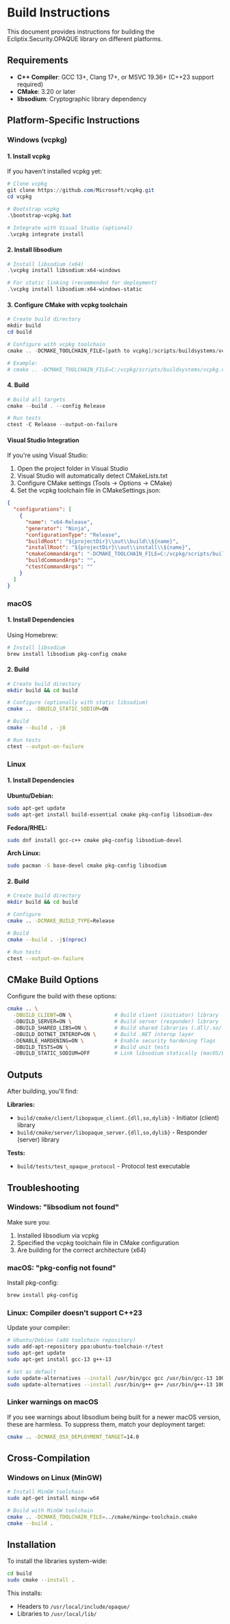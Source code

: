 # Build Instructions

This document provides instructions for building the Ecliptix.Security.OPAQUE library on different platforms.

## Requirements

- **C++ Compiler**: GCC 13+, Clang 17+, or MSVC 19.36+ (C++23 support required)
- **CMake**: 3.20 or later
- **libsodium**: Cryptographic library dependency

## Platform-Specific Instructions

### Windows (vcpkg)

#### 1. Install vcpkg

If you haven't installed vcpkg yet:

```powershell
# Clone vcpkg
git clone https://github.com/Microsoft/vcpkg.git
cd vcpkg

# Bootstrap vcpkg
.\bootstrap-vcpkg.bat

# Integrate with Visual Studio (optional)
.\vcpkg integrate install
```

#### 2. Install libsodium

```powershell
# Install libsodium (x64)
.\vcpkg install libsodium:x64-windows

# For static linking (recommended for deployment)
.\vcpkg install libsodium:x64-windows-static
```

#### 3. Configure CMake with vcpkg toolchain

```powershell
# Create build directory
mkdir build
cd build

# Configure with vcpkg toolchain
cmake .. -DCMAKE_TOOLCHAIN_FILE=[path to vcpkg]/scripts/buildsystems/vcpkg.cmake -DCMAKE_BUILD_TYPE=Release

# Example:
# cmake .. -DCMAKE_TOOLCHAIN_FILE=C:/vcpkg/scripts/buildsystems/vcpkg.cmake -DCMAKE_BUILD_TYPE=Release
```

#### 4. Build

```powershell
# Build all targets
cmake --build . --config Release

# Run tests
ctest -C Release --output-on-failure
```

#### Visual Studio Integration

If you're using Visual Studio:

1. Open the project folder in Visual Studio
2. Visual Studio will automatically detect CMakeLists.txt
3. Configure CMake settings (Tools → Options → CMake)
4. Set the vcpkg toolchain file in CMakeSettings.json:

```json
{
  "configurations": [
    {
      "name": "x64-Release",
      "generator": "Ninja",
      "configurationType": "Release",
      "buildRoot": "${projectDir}\\out\\build\\${name}",
      "installRoot": "${projectDir}\\out\\install\\${name}",
      "cmakeCommandArgs": "-DCMAKE_TOOLCHAIN_FILE=C:/vcpkg/scripts/buildsystems/vcpkg.cmake",
      "buildCommandArgs": "",
      "ctestCommandArgs": ""
    }
  ]
}
```

### macOS

#### 1. Install Dependencies

Using Homebrew:

```bash
# Install libsodium
brew install libsodium pkg-config cmake
```

#### 2. Build

```bash
# Create build directory
mkdir build && cd build

# Configure (optionally with static libsodium)
cmake .. -DBUILD_STATIC_SODIUM=ON

# Build
cmake --build . -j8

# Run tests
ctest --output-on-failure
```

### Linux

#### 1. Install Dependencies

**Ubuntu/Debian:**
```bash
sudo apt-get update
sudo apt-get install build-essential cmake pkg-config libsodium-dev
```

**Fedora/RHEL:**
```bash
sudo dnf install gcc-c++ cmake pkg-config libsodium-devel
```

**Arch Linux:**
```bash
sudo pacman -S base-devel cmake pkg-config libsodium
```

#### 2. Build

```bash
# Create build directory
mkdir build && cd build

# Configure
cmake .. -DCMAKE_BUILD_TYPE=Release

# Build
cmake --build . -j$(nproc)

# Run tests
ctest --output-on-failure
```

## CMake Build Options

Configure the build with these options:

```bash
cmake .. \
  -DBUILD_CLIENT=ON \              # Build client (initiator) library
  -DBUILD_SERVER=ON \              # Build server (responder) library
  -DBUILD_SHARED_LIBS=ON \         # Build shared libraries (.dll/.so/.dylib)
  -DBUILD_DOTNET_INTEROP=ON \      # Build .NET interop layer
  -DENABLE_HARDENING=ON \          # Enable security hardening flags
  -DBUILD_TESTS=ON \               # Build unit tests
  -DBUILD_STATIC_SODIUM=OFF        # Link libsodium statically (macOS/Linux)
```

## Outputs

After building, you'll find:

**Libraries:**
- `build/cmake/client/libopaque_client.{dll,so,dylib}` - Initiator (client) library
- `build/cmake/server/libopaque_server.{dll,so,dylib}` - Responder (server) library

**Tests:**
- `build/tests/test_opaque_protocol` - Protocol test executable

## Troubleshooting

### Windows: "libsodium not found"

Make sure you:
1. Installed libsodium via vcpkg
2. Specified the vcpkg toolchain file in CMake configuration
3. Are building for the correct architecture (x64)

### macOS: "pkg-config not found"

Install pkg-config:
```bash
brew install pkg-config
```

### Linux: Compiler doesn't support C++23

Update your compiler:
```bash
# Ubuntu/Debian (add toolchain repository)
sudo add-apt-repository ppa:ubuntu-toolchain-r/test
sudo apt-get update
sudo apt-get install gcc-13 g++-13

# Set as default
sudo update-alternatives --install /usr/bin/gcc gcc /usr/bin/gcc-13 100
sudo update-alternatives --install /usr/bin/g++ g++ /usr/bin/g++-13 100
```

### Linker warnings on macOS

If you see warnings about libsodium being built for a newer macOS version, these are harmless. To suppress them, match your deployment target:

```bash
cmake .. -DCMAKE_OSX_DEPLOYMENT_TARGET=14.0
```

## Cross-Compilation

### Windows on Linux (MinGW)

```bash
# Install MinGW toolchain
sudo apt-get install mingw-w64

# Build with MinGW toolchain
cmake .. -DCMAKE_TOOLCHAIN_FILE=../cmake/mingw-toolchain.cmake
cmake --build .
```

## Installation

To install the libraries system-wide:

```bash
cd build
sudo cmake --install .
```

This installs:
- Headers to `/usr/local/include/opaque/`
- Libraries to `/usr/local/lib/`

